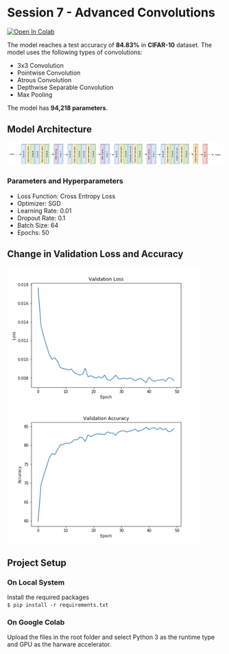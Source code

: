# Session 7 - Advanced Convolutions

[![Open In Colab](https://colab.research.google.com/assets/colab-badge.svg)](https://colab.research.google.com/drive/1PD07tY3pCloDfQVl_F7pcFWtr6TcPysj)

The model reaches a test accuracy of **84.83%** in **CIFAR-10** dataset. The model uses the following types of convolutions:

- 3x3 Convolution
- Pointwise Convolution
- Atrous Convolution
- Depthwise Separable Convolution
- Max Pooling

The model has **94,218 parameters**.

## Model Architecture

![architecture](images/architecture.png)

### Parameters and Hyperparameters

- Loss Function: Cross Entropy Loss
- Optimizer: SGD
- Learning Rate: 0.01
- Dropout Rate: 0.1
- Batch Size: 64
- Epochs: 50

## Change in Validation Loss and Accuracy

<img src="images/loss_change.png" width="450px">
<img src="images/accuracy_change.png" width="450px">

## Project Setup

### On Local System

Install the required packages  
 `$ pip install -r requirements.txt`

### On Google Colab

Upload the files in the root folder and select Python 3 as the runtime type and GPU as the harware accelerator.

